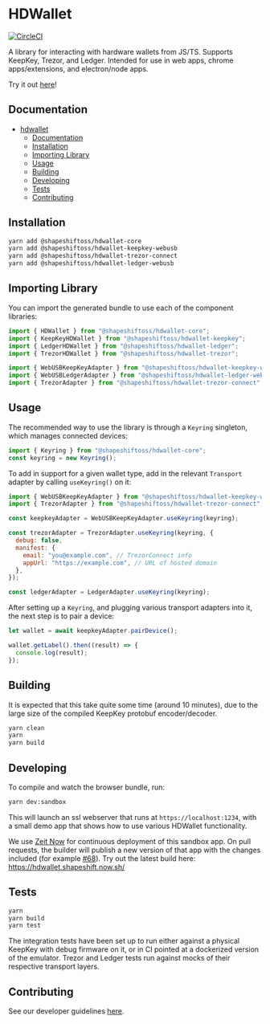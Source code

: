 # HDWallet

[![CircleCI](https://circleci.com/gh/shapeshift/hdwallet.svg?style=svg)](https://circleci.com/gh/shapeshift/hdwallet)

A library for interacting with hardware wallets from JS/TS. Supports KeepKey,
Trezor, and Ledger. Intended for use in web apps, chrome apps/extensions, and
electron/node apps.

Try it out [here](https://hdwallet.shapeshift.now.sh/)!

## Documentation

- [hdwallet](#hdwallet)
  - [Documentation](#documentation)
  - [Installation](#installation)
  - [Importing Library](#importing-library)
  - [Usage](#usage)
  - [Building](#building)
  - [Developing](#developing)
  - [Tests](#tests)
  - [Contributing](#contributing)

## Installation

```bash
yarn add @shapeshiftoss/hdwallet-core
yarn add @shapeshiftoss/hdwallet-keepkey-webusb
yarn add @shapeshiftoss/hdwallet-trezor-connect
yarn add @shapeshiftoss/hdwallet-ledger-webusb
```

## Importing Library

You can import the generated bundle to use each of the component libraries:

```javascript
import { HDWallet } from "@shapeshiftoss/hdwallet-core";
import { KeepKeyHDWallet } from "@shapeshiftoss/hdwallet-keepkey";
import { LedgerHDWallet } from "@shapeshiftoss/hdwallet-ledger";
import { TrezorHDWallet } from "@shapeshiftoss/hdwallet-trezor";

import { WebUSBKeepKeyAdapter } from "@shapeshiftoss/hdwallet-keepkey-webusb";
import { WebUSBLedgerAdapter } from "@shapeshiftoss/hdwallet-ledger-webusb";
import { TrezorAdapter } from "@shapeshiftoss/hdwallet-trezor-connect";
```

## Usage

The recommended way to use the library is through a `Keyring` singleton,
which manages connected devices:

```javascript
import { Keyring } from "@shapeshiftoss/hdwallet-core";
const keyring = new Keyring();
```

To add in support for a given wallet type, add in the relevant `Transport`
adapter by calling `useKeyring()` on it:

```javascript
import { WebUSBKeepKeyAdapter } from "@shapeshiftoss/hdwallet-keepkey-webusb";
import { TrezorAdapter } from "@shapeshiftoss/hdwallet-trezor-connect";

const keepkeyAdapter = WebUSBKeepKeyAdapter.useKeyring(keyring);

const trezorAdapter = TrezorAdapter.useKeyring(keyring, {
  debug: false,
  manifest: {
    email: "you@example.com", // TrezorConnect info
    appUrl: "https://example.com", // URL of hosted domain
  },
});

const ledgerAdapter = LedgerAdapter.useKeyring(keyring);
```

After setting up a `Keyring`, and plugging various transport adapters into
it, the next step is to pair a device:

```javascript
let wallet = await keepkeyAdapter.pairDevice();

wallet.getLabel().then((result) => {
  console.log(result);
});
```

## Building

It is expected that this take quite some time (around 10 minutes), due to the
large size of the compiled KeepKey protobuf encoder/decoder.

```bash
yarn clean
yarn
yarn build
```

## Developing

To compile and watch the browser bundle, run:

```bash
yarn dev:sandbox
```

This will launch an ssl webserver that runs at `https://localhost:1234`, with
a small demo app that shows how to use various HDWallet functionality.

We use [Zeit Now](https://zeit.co/home) for continuous deployment of this
sandbox app. On pull requests, the builder will publish a new version of that
app with the changes included (for example
[#68](https://github.com/shapeshift/hdwallet/pull/68#issuecomment-542779289)).
Try out the latest build here: https://hdwallet.shapeshift.now.sh/

## Tests

```bash
yarn
yarn build
yarn test
```

The integration tests have been set up to run either against a physical KeepKey
with debug firmware on it, or in CI pointed at a dockerized version of the
emulator. Trezor and Ledger tests run against mocks of their respective
transport layers.

## Contributing

See our developer guidelines [here](CONTRIBUTING.md).

